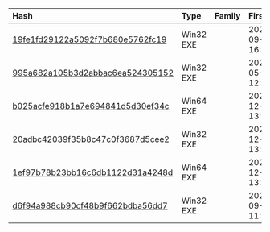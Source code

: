 |Hash|Type|Family|First_Seen|Name|
|:--|:--|:--|:--|:--|
|[19fe1fd29122a5092f7b680e5762fc19](https://www.virustotal.com/gui/file/19fe1fd29122a5092f7b680e5762fc19)|Win32 EXE||2022-09-23 16:01:22|TaskManager.exe|
|[995a682a105b3d2abbac6ea524305152](https://www.virustotal.com/gui/file/995a682a105b3d2abbac6ea524305152)|Win32 EXE||2023-05-15 12:35:01|obs.exe|
|[b025acfe918b1a7e694841d5d30ef34c](https://www.virustotal.com/gui/file/b025acfe918b1a7e694841d5d30ef34c)|Win64 EXE||2022-12-05 13:37:57|Request.exe|
|[20adbc42039f35b8c47c0f3687d5cee2](https://www.virustotal.com/gui/file/20adbc42039f35b8c47c0f3687d5cee2)|Win32 EXE||2022-12-05 13:37:35|Request.exe|
|[1ef97b78b23bb16c6db1122d31a4248d](https://www.virustotal.com/gui/file/1ef97b78b23bb16c6db1122d31a4248d)|Win64 EXE||2022-12-05 13:37:19|dvm.exe|
|[d6f94a988cb90cf48b9f662bdba56dd7](https://www.virustotal.com/gui/file/d6f94a988cb90cf48b9f662bdba56dd7)|Win32 EXE||2021-09-07 11:34:08|d6f94a988cb90cf48b9f662bdba56dd7.virus|
